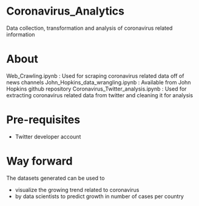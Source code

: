# Coronavirus_Analytics
Data collection, transformation and analysis of coronavirus related information

# About
Web_Crawling.ipynb : Used for scraping coronavirus related data off of news channels
John_Hopkins_data_wrangling.ipynb : Available from John Hopkins github repository
Coronavirus_Twitter_analysis.ipynb : Used for extracting coronavirus related data from twitter and cleaning it for analysis

# Pre-requisites
- Twitter developer account

# Way forward
The datasets generated can be used to 
- visualize the growing trend related to coronavirus
- by data scientists to predict growth in number of cases per country
